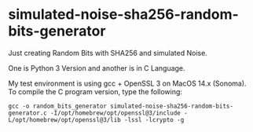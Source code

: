 # simulated-noise-sha256-random-bits-generator
Just creating Random Bits with SHA256 and simulated Noise.

One is Python 3 Version and another is in C Language.

My test environment is using gcc + OpenSSL 3 on MacOS 14.x (Sonoma).
To compile the C program version, type the following:

```gcc -o random_bits_generator simulated-noise-sha256-random-bits-generator.c -I/opt/homebrew/opt/openssl@3/include -L/opt/homebrew/opt/openssl@3/lib -lssl -lcrypto -g```
